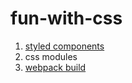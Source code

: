 # fun-with-css

1. [styled components](styled-components/README.md)
2. css modules
3. [webpack build](webpack-build/README.md)